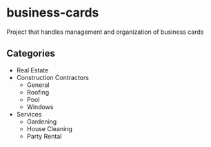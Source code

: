 # business-cards

Project that handles management and organization of business cards

## Categories

- Real Estate
- Construction Contractors
  - General
  - Roofing
  - Pool
  - Windows
- Services
  - Gardening
  - House Cleaning
  - Party Rental
